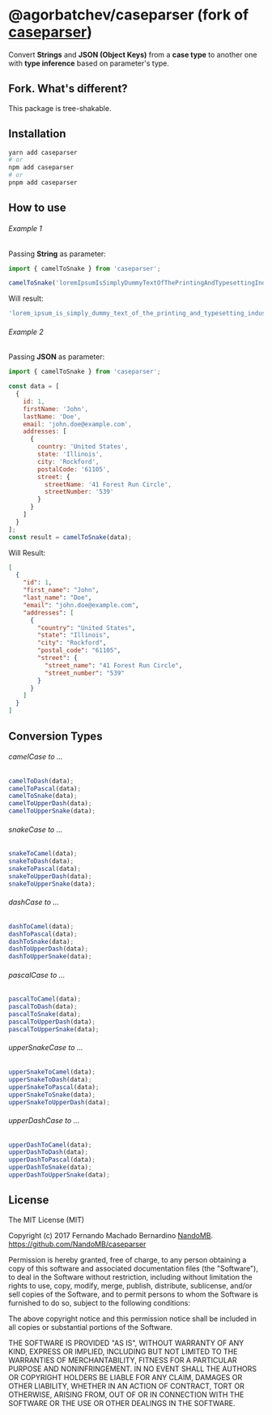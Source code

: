 # @agorbatchev/caseparser (fork of [caseparser](https://github.com/NandoMB/caseparser))

Convert **Strings** and **JSON (Object Keys)** from a **case type** to another one with **type inference** based on parameter's type.

## Fork. What's different?

This package is tree-shakable.

## Installation

```sh
yarn add caseparser
# or
npm add caseparser
# or
pnpm add caseparser
```

## How to use

###### Example 1

Passing **String** as parameter:

```ts
import { camelToSnake } from 'caseparser';

camelToSnake('loremIpsumIsSimplyDummyTextOfThePrintingAndTypesettingIndustry');
```

Will result:

```ts
'lorem_ipsum_is_simply_dummy_text_of_the_printing_and_typesetting_industry'
```

###### Example 2

Passing **JSON** as parameter:

```js
import { camelToSnake } from 'caseparser';

const data = [
  {
    id: 1,
    firstName: 'John',
    lastName: 'Doe',
    email: 'john.doe@example.com',
    addresses: [
      {
        country: 'United States',
        state: 'Illinois',
        city: 'Rockford',
        postalCode: '61105',
        street: {
          streetName: '41 Forest Run Circle',
          streetNumber: '539'
        }
      }
    ]
  }
];
const result = camelToSnake(data);
```
Will Result:
```json
[
  {
    "id": 1,
    "first_name": "John",
    "last_name": "Doe",
    "email": "john.doe@example.com",
    "addresses": [
      {
        "country": "United States",
        "state": "Illinois",
        "city": "Rockford",
        "postal_code": "61105",
        "street": {
          "street_name": "41 Forest Run Circle",
          "street_number": "539"
        }
      }
    ]
  }
]
```

## Conversion Types

###### camelCase to ...
```js
camelToDash(data);
camelToPascal(data);
camelToSnake(data);
camelToUpperDash(data);
camelToUpperSnake(data);
```
###### snakeCase to ...
```js
snakeToCamel(data);
snakeToDash(data);
snakeToPascal(data);
snakeToUpperDash(data);
snakeToUpperSnake(data);
```
###### dashCase to ...
```js
dashToCamel(data);
dashToPascal(data);
dashToSnake(data);
dashToUpperDash(data);
dashToUpperSnake(data);
```
###### pascalCase to ...
```js
pascalToCamel(data);
pascalToDash(data);
pascalToSnake(data);
pascalToUpperDash(data);
pascalToUpperSnake(data);
```
###### upperSnakeCase to ...
```js
upperSnakeToCamel(data);
upperSnakeToDash(data);
upperSnakeToPascal(data);
upperSnakeToSnake(data);
upperSnakeToUpperDash(data);
```
###### upperDashCase to ...
```js
upperDashToCamel(data);
upperDashToDash(data);
upperDashToPascal(data);
upperDashToSnake(data);
upperDashToUpperSnake(data);
```

## License
The MIT License (MIT)

Copyright (c) 2017 Fernando Machado Bernardino
[NandoMB](https://github.com/NandoMB). https://github.com/NandoMB/caseparser

Permission is hereby granted, free of charge, to any person obtaining a copy
of this software and associated documentation files (the "Software"), to deal
in the Software without restriction, including without limitation the rights
to use, copy, modify, merge, publish, distribute, sublicense, and/or sell
copies of the Software, and to permit persons to whom the Software is
furnished to do so, subject to the following conditions:

The above copyright notice and this permission notice shall be included in all
copies or substantial portions of the Software.

THE SOFTWARE IS PROVIDED "AS IS", WITHOUT WARRANTY OF ANY KIND, EXPRESS OR
IMPLIED, INCLUDING BUT NOT LIMITED TO THE WARRANTIES OF MERCHANTABILITY,
FITNESS FOR A PARTICULAR PURPOSE AND NONINFRINGEMENT. IN NO EVENT SHALL THE
AUTHORS OR COPYRIGHT HOLDERS BE LIABLE FOR ANY CLAIM, DAMAGES OR OTHER
LIABILITY, WHETHER IN AN ACTION OF CONTRACT, TORT OR OTHERWISE, ARISING FROM,
OUT OF OR IN CONNECTION WITH THE SOFTWARE OR THE USE OR OTHER DEALINGS IN THE
SOFTWARE.
